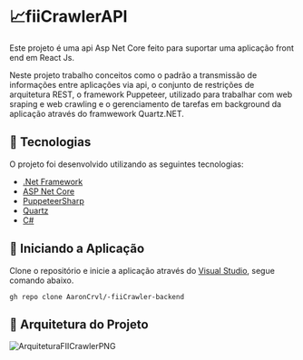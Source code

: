 # 📈fiiCrawlerAPI 

Este projeto é uma api Asp Net Core feito para suportar uma aplicação front end em React Js. 

Neste projeto trabalho conceitos como o padrão a transmissão de informações entre aplicações via api, o conjunto de restrições de arquitetura REST, o framework Puppeteer, utilizado para trabalhar com web sraping e web crawling e o gerenciamento de tarefas em background da aplicação através do framwework Quartz.NET.

## 🧪 Tecnologias
O projeto foi desenvolvido utilizando as seguintes tecnologias:

- [.Net Framework](https://dotnet.microsoft.com/pt-br/learn/dotnet/what-is-dotnet-framework)
- [ASP Net Core](https://dotnet.microsoft.com/pt-br/learn/aspnet/what-is-aspnet-core)
- [PuppeteerSharp](https://www.puppeteersharp.com/)
- [Quartz](https://www.quartz-scheduler.net/)
- [C#](https://learn.microsoft.com/pt-br/dotnet/csharp/)


## 🚀 Iniciando a Aplicação
Clone o repositório e inicie a aplicação através do [Visual Studio](https://visualstudio.microsoft.com/pt-br/vs/older-downloads/), segue comando abaixo.

```
gh repo clone AaronCrvl/-fiiCrawler-backend
``` 


## 🚧 Arquitetura do Projeto
![ArquiteturaFIICrawlerPNG](https://github.com/AaronCrvl/-fiiCrawler-backend/assets/72924198/88a37e71-d15c-49b2-ac8e-8de49a259f70)
